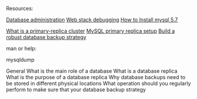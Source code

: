 Resources:

[Database administration](https://intranet.alxswe.com/concepts/49)
[Web stack debugging](https://intranet.alxswe.com/concepts/68)
[How to Install mysql 5.7](https://intranet.alxswe.com/concepts/100002)

[What is a primary-replica cluster](https://www.digitalocean.com/community/tutorials/how-to-choose-a-redundancy-plan-to-ensure-high-availability#sql-replication)
[MySQL primary replica setup](https://www.digitalocean.com/community/tutorials/how-to-set-up-replication-in-mysql)
[Build a robust database backup strategy](https://www.databasejournal.com/ms-sql/developing-a-sql-server-backup-strategy/)



man or help:

mysqldump




General
What is the main role of a database
What is a database replica
What is the purpose of a database replica
Why database backups need to be stored in different physical locations
What operation should you regularly perform to make sure that your database backup strategy
